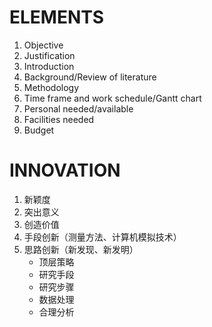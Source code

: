 # ELEMENTS
1. Objective
2. Justification
3. Introduction
4. Background/Review of literature
5. Methodology
6. Time frame and work schedule/Gantt chart
7. Personal needed/available
8. Facilities needed
9. Budget

# INNOVATION
1. 新颖度
2. 突出意义
3. 创造价值
4. 手段创新（测量方法、计算机模拟技术）
5. 思路创新（新发现、新发明）
	- 顶层策略
	- 研究手段
	- 研究步骤
	- 数据处理
	- 合理分析






